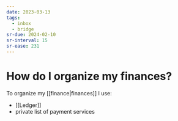 ```yaml
---
date: 2023-03-13
tags:
  - inbox
  - bridge
sr-due: 2024-02-10
sr-interval: 15
sr-ease: 231
---
```


# How do I organize my finances?

To organize my [[finance|finances]] I use:

- [[Ledger]]
- private list of payment services
